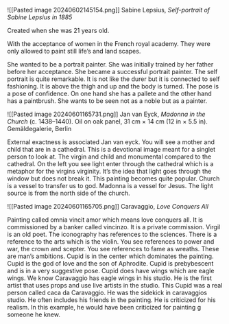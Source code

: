 
![[Pasted image 20240602145154.png]]
Sabine Lepsius, *Self-portrait of Sabine Lepsius in 1885*

Created when she was 21 years old.

With the acceptance of women in the French royal academy. They were only allowed to paint still life’s and land scapes.

She wanted to be a portrait painter. She was initially trained by her father before her acceptance. She became a successful portrait painter. The self portrait is quite remarkable. It is not like the durer but it is connected to self fashioning. It is above the thigh and up and the body is turned. The pose is a pose of confidence. On one hand she has a pallete and the other hand has a paintbrush. She wants to be seen not as a noble but as a painter. 



![[Pasted image 20240601165731.png]]
Jan van Eyck, *Madonna in the Church* (c. 1438–1440). Oil on oak panel, 31 cm × 14 cm (12 in × 5.5 in). Gemäldegalerie, Berlin

External exactness is associated Jan van eyck. You will see a mother and child that are in a cathedral. This is a devotional image meant for a singlet person to look at. The virgin and child and monumental compared to the cathedral. On the left you see light enter through the cathedral which is a metaphor for the virgins virginity. It’s the idea that light goes through the window but does not break it. This painting becomes quite popular. Church is a vessel to transfer us to god. Madonna is a vessel for Jesus. The light source is from the north side of the church.


![[Pasted image 20240601165705.png]]
Caravaggio, *Love Conquers All*

Painting called omnia vincit amor which means love conquers all. It is commissioned by a banker called vincinzo. It is a private commission. Virgil is an old poet. The iconography has references to the sciences. There is a reference to the arts which is the violin. You see references to power and war, the crown and scepter. You see references to fame as wreaths. These are man’s ambitions. Cupid is in the center which dominates the painting. Cupid is the god of love and the son of Aphrodite. Cupid is prebybescent and is in a very suggestive pose. Cupid does have wings which are eagle wings. We know Caravaggio has eagle wings in his studio. He is the first artist that uses props and use live artists in the studio. This Cupid was a real person called caca da Caravaggio. He was the sidekick in caravaggios studio. He often includes his friends in the painting. He is criticized for his realism. In this example, he would have been criticized for painting g someone he knew.